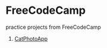 # FreeCodeCamp

practice projects from FreeCodeCamp
1. [CatPhotoApp](https://catphotoapp-online.netlify.app)
